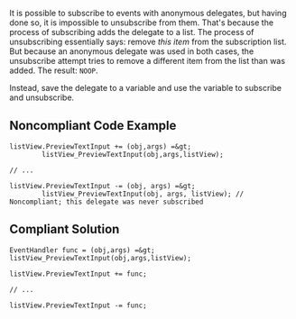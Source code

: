 
It is possible to subscribe to events with anonymous delegates, but having done so, it is impossible to unsubscribe from them. That's because the process of subscribing adds the delegate to a list. The process of unsubscribing essentially says: remove *this item* from the subscription list. But because an anonymous delegate was used in both cases, the unsubscribe attempt tries to remove a different item from the list than was added. The result: `NOOP`.

Instead, save the delegate to a variable and use the variable to subscribe and unsubscribe.

## Noncompliant Code Example


    listView.PreviewTextInput += (obj,args) =&gt;
            listView_PreviewTextInput(obj,args,listView);
    
    // ...
    
    listView.PreviewTextInput -= (obj, args) =&gt;
            listView_PreviewTextInput(obj, args, listView); // Noncompliant; this delegate was never subscribed


## Compliant Solution


    EventHandler func = (obj,args) =&gt; listView_PreviewTextInput(obj,args,listView);
    
    listView.PreviewTextInput += func;
    
    // ...
    
    listView.PreviewTextInput -= func;

